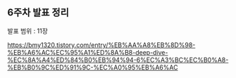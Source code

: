 ## 6주차 발표 정리

발표 범위 : 11장

https://bmy1320.tistory.com/entry/%EB%AA%A8%EB%8D%98-%EB%A6%AC%EC%95%A1%ED%8A%B8-deep-dive-%EC%8A%A4%ED%84%B0%EB%94%94-6%EC%A3%BC%EC%B0%A8-%EB%B0%9C%ED%91%9C-%EC%A0%95%EB%A6%AC

